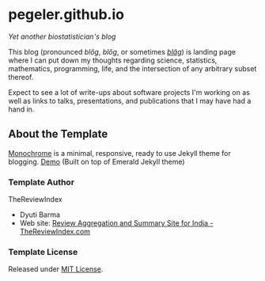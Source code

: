 pegeler.github.io
==================
*Yet another biostatistician's blog*

This blog (pronounced *blŏg*, *blôg*, or sometimes [*blăg*](https://xkcd.com/148/)) is landing page where I can put down my thoughts regarding science, statistics, mathematics, programming, life, and the intersection of any arbitrary subset thereof.

Expect to see a lot of write-ups about software projects I'm working on as well as links to talks, presentations, and publications that I may have had a hand in.

## About the Template
[Monochrome](https://github.com/dyutibarma/monochrome) is a minimal, responsive, ready to use Jekyll theme for blogging. [Demo](https://dyutibarma.github.io/monochrome/)
(Built on top of Emerald Jekyll theme)

### Template Author
TheReviewIndex

- Dyuti Barma
- Web site: [Review Aggregation and Summary Site for India - TheReviewIndex.com](https://thereviewindex.com)

### Template License
Released under [MIT License](license.md).
